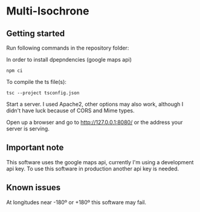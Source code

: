 # Multi-Isochrone

## Getting started

Run following commands in the repository folder:

In order to install dpepndencies (google maps api)

```
npm ci
```

To compile the ts file(s):

```
tsc --project tsconfig.json
```

Start a server. I used Apache2, other options may also work, although I didn't have luck because of CORS and Mime types.

Open up a browser and go to http://127.0.0.1:8080/ or the address your server is serving.

## Important note

This software uses the google maps api, currently I'm using a development api key.
To use this software in production another api key is needed.

## Known issues

At longitudes near -180º or +180º this software may fail.

